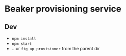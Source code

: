 Beaker provisioning service
===========================

## Dev

* `npm install`
* `npm start`
* ...or `fig up provisioner` from the parent dir
